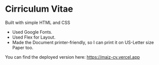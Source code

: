 # Cirriculum Vitae

Built with simple HTML and CSS

- Used Google Fonts.
- Used Flex for Layout.
- Made the Document printer-friendly, so I can print it on US-Letter size Paper too.

You can find the deployed version here: https://maiz-cv.vercel.app